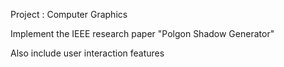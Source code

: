 Project : Computer Graphics

Implement the IEEE research paper "Polgon Shadow Generator"

Also include user interaction features
